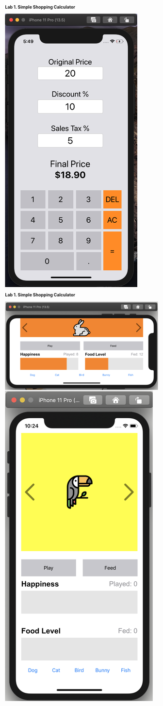 **Lab 1. Simple Shopping Calculator**

![](Lab1_Shopping_Calculator/Lab1-Demo.png)


**Lab 1. Simple Shopping Calculator**

![](AnhLe-Lab2/bunny.png)
![](AnhLe-Lab2/parrot.png)

